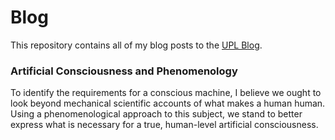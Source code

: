 # Blog
This repository contains all of my blog posts to the [UPL Blog](https://www.upl.cs.wisc.edu/blog.html). 

### Artificial Consciousness and Phenomenology
To identify the requirements for a conscious machine, I believe we ought to look beyond mechanical scientific accounts of what makes a human human. Using a phenomenological approach to this subject, we stand to better express what is necessary for a true, human-level artificial consciousness. 